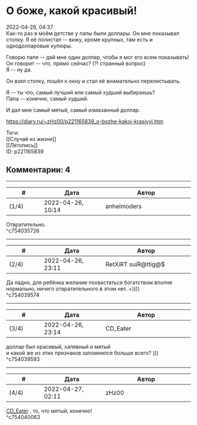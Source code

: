 О боже, какой красивый!
=======================

  
2022-04-26, 04:37  
 Как-то раз в моём детстве у папы были доллары. Он мне показывал стопку. Я её полистал -- вижу, кроме крупных, там есть и однодолларовые купюры.   
   
 Говорю папе -- дай мне один доллар, чтобы я мог его всем показывать!   
 Он говорит -- что, прямо сейчас? (?! странный вопрос)   
 Я -- ну да.   
   
 Он взял стопку, пошёл к окну и стал её внимательно перелистывать.   
   
 Я -- ты что, самый лучший или самый худший выбираешь?   
 Папа -- конечно, самый худший.   
   
 И дал мне самый мятый, самый измазанный доллар.   
  
<https://diary.ru/~zHz00/p221165839_o-bozhe-kakoj-krasivyj.htm>  
  
Теги:  
[[Случай из жизни]]  
[[Летопись]]  
ID: p221165839  


Комментарии: 4
--------------

  


---



|         #         |              Дата              |                     Автор                     |           ID           |
| --- | --- | --- | --- |
| (1/4) | 2022-04-26, 10:14 | anhelmoders | c754035726 |

  
 Отвратительно.   
 ^c754035726

---



|         #         |              Дата              |                     Автор                     |           ID           |
| --- | --- | --- | --- |
| (2/4) | 2022-04-26, 23:11 | RetXiRT suiR@ttig@$ | c754039574 |

  
 Да ладно, для ребёнка желание похвастаться богатством вполне нормально, ничего отвратительного в этом нет. +))))   
 ^c754039574

---



|         #         |              Дата              |                     Автор                     |           ID           |
| --- | --- | --- | --- |
| (3/4) | 2022-04-26, 23:14 | CD\_Eater | c754039593 |

  
 доллар был красивый, халявный и мятый   
 и какой же из этих признаков запомнился больше всего? )))   
 ^c754039593

---



|         #         |              Дата              |                     Автор                     |           ID           |
| --- | --- | --- | --- |
| (4/4) | 2022-04-27, 02:11 | zHz00 | c754040063 |

  
  [CD\_Eater](https://cd-eater.diary.ru "Записки ДискоЕда")  , то, что мятый, конечно!   
 ^c754040063